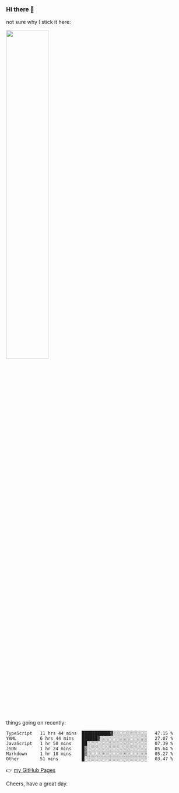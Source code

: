### Hi there 👋

not sure why I stick it here:

[<img width="48%" src="https://github-readme-stats.vercel.app/api?username=ykzhukian&show_icons=true&theme=dracula">](https://github.com/anuraghazra/github-readme-stats)


things going on recently:

<!--START_SECTION:waka-->

```text
TypeScript   11 hrs 44 mins  ███████████▓░░░░░░░░░░░░░   47.15 %
YAML         6 hrs 44 mins   ██████▓░░░░░░░░░░░░░░░░░░   27.07 %
JavaScript   1 hr 50 mins    ██░░░░░░░░░░░░░░░░░░░░░░░   07.39 %
JSON         1 hr 24 mins    █▒░░░░░░░░░░░░░░░░░░░░░░░   05.64 %
Markdown     1 hr 18 mins    █▒░░░░░░░░░░░░░░░░░░░░░░░   05.27 %
Other        51 mins         █░░░░░░░░░░░░░░░░░░░░░░░░   03.47 %
```

<!--END_SECTION:waka-->

👉 [my GitHub Pages](https://ykzhukian.github.io)

Cheers, have a great day.

